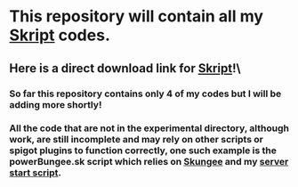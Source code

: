 # This repository will contain all my [Skript](https://www.skunity.com/downloads) codes. 
## Here is a direct download link for [Skript](https://github.com/SkriptLang/Skript/releases/download/2.6/Skript.jar)!\

### So far this repository contains only 4 of my codes but I will be adding more shortly!
### All the code that are not in the experimental directory, although work, are still incomplete and may rely on other scripts or spigot plugins to function correctly, one such example is the powerBungee.sk script which relies on [Skungee](https://www.github.com/Skungee/Skungee-2.0.0/releases) and my [server start script](https://www.github.com/mk5912/SpigotServerCodes).
